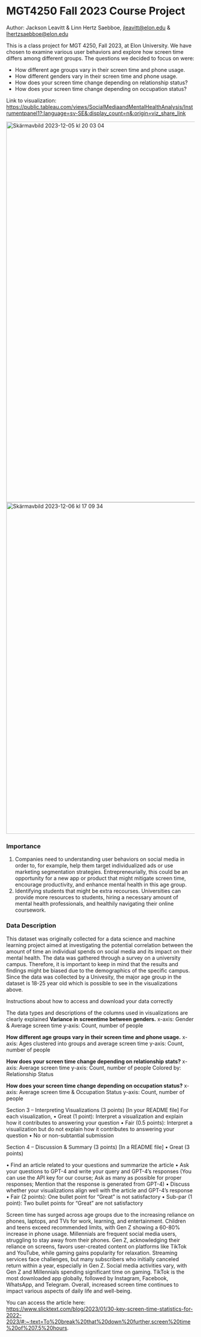 # MGT4250 Fall 2023 Course Project
Author: Jackson Leavitt & Linn Hertz Saebboe, jleavitt@elon.edu & lhertzsaebboe@elon.edu

This is a class project for MGT 4250, Fall 2023, at Elon University. We have chosen to examine various user behaviors and explore how screen time differs among different groups. The questions we decided to focus on were:

- How different age groups vary in their screen time and phone usage. 
- How different genders vary in their screen time and phone usage. 
- How does your screen time change depending on relationship status?
- How does your screen time change depending on occupation status?

Link to visualization: https://public.tableau.com/views/SocialMediaandMentalHealthAnalysis/Instrumentpanel1?:language=sv-SE&:display_count=n&:origin=viz_share_link

<img width="1018" alt="Skärmavbild 2023-12-05 kl  20 03 04" src="https://github.com/lhertzsaebboe/socialmediaproject/assets/152214822/b4ea03a0-1496-47eb-9b3d-3feee305e2d4">
<img width="887" alt="Skärmavbild 2023-12-06 kl  17 09 34" src="https://github.com/lhertzsaebboe/socialmediaproject/assets/152214822/6e30378f-6965-44a7-8ae9-0c25455b286d">

### Importance
 1. Companies need to understanding user behaviors on social media in order to, for example, help them target individualized ads or use marketing segmentation strategies. Entrepreneurially, this could be an opportunity for a new app or product that might mitigate screen time, encourage productivity, and enhance mental health in this age group.
 2. Identifying students that might be extra recourses. Universities can provide more resources to students, hiring a necessary amount of mental health professionals, and healthily navigating their online coursework.
  
### Data Description 
This dataset was originally collected for a data science and machine learning project aimed at investigating the potential correlation between the amount of time an individual spends on social media and its impact on their mental health. The data was gathered through a survey on a university campus. Therefore, it is important to keep in mind that the results and findings might be biased due to the demographics of the specific campus. Since the data was collected by a Univesity, the major age group in the dataset is 18-25 year old which is possible to see in the visualizations above. 

Instructions about how to access and download your data correctly

The data types and descriptions of the columns used in visualizations are clearly explained 
**Variance in screentime between genders.**
x-axis: Gender & Average screen time
y-axis: Count, number of people

**How different age groups vary in their screen time and phone usage.**
x-axis: Ages clustered into groups and average screen time
y-axis: Count, number of people

**How does your screen time change depending on relationship stats?**
x-axis: Average screen time
y-axis: Count, number of people
Colored by: Relationship Status 

**How does your screen time change depending on occupation status?**
x-axis: Average screen time & Occupation Status
y-axis: Count, number of people
 
Section 3 – Interpreting Visualizations (3 points)
[In your README file] For each visualization, • Great (1 point): Interpret a visualization and explain how it contributes to answering your question • Fair (0.5 points): Interpret a visualization but do not explain how it contributes to answering your question • No or non-subtantial submission 

Section 4 – Discussion & Summary (3 points) [In a README file] • Great (3 points) 

• Find an article related to your questions and summarize the article 
• Ask your questions to GPT-4 and write your query and GPT-4’s responses (You can use the API key for our course; Ask as many as possible for proper responses; Mention that the response is generated from GPT-4) 
• Discuss whether your visualizations align well with the article and GPT-4’s response 
• Fair (2 points): One bullet point for “Great” is not satisfactory • Sub-par (1 point): Two bullet points for “Great” are not satisfactory


Screen time has surged across age groups due to the increasing reliance on phones, laptops, and TVs for work, learning, and entertainment. Children and teens exceed recommended limits, with Gen Z showing a 60-80% increase in phone usage. Millennials are frequent social media users, struggling to stay away from their phones. Gen Z, acknowledging their reliance on screens, favors user-created content on platforms like TikTok and YouTube, while gaming gains popularity for relaxation. Streaming services face challenges, but many subscribers who initially canceled return within a year, especially in Gen Z. Social media activities vary, with Gen Z and Millennials spending significant time on gaming. TikTok is the most downloaded app globally, followed by Instagram, Facebook, WhatsApp, and Telegram. Overall, increased screen time continues to impact various aspects of daily life and well-being.

You can access the article here: https://www.slicktext.com/blog/2023/01/30-key-screen-time-statistics-for-2022-2023/#:~:text=To%20break%20that%20down%20further,screen%20time%20of%207.5%20hours. 

